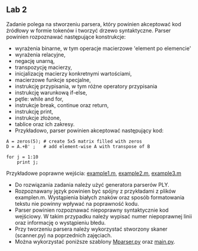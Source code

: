 ## Lab 2

Zadanie polega na stworzeniu parsera, który powinien akceptować kod źródłowy w formie tokenów i tworzyć drzewo syntaktyczne. Parser powinien rozpoznawać następujące konstrukcje:

- wyrażenia binarne, w tym operacje macierzowe 'element po elemencie'
- wyrażenia relacyjne,
- negację unarną,
- transpozycję macierzy,
- inicjalizację macierzy konkretnymi wartościami,
- macierzowe funkcje specjalne,
- instrukcję przypisania, w tym różne operatory przypisania
- instrukcję warunkową if-else,
- pętle: while and for,
- instrukcje break, continue oraz return,
- instrukcję print,
- instrukcje złożone,
- tablice oraz ich zakresy.
- Przykładowo, parser powinien akceptować następujący kod:

```
A = zeros(5); # create 5x5 matrix filled with zeros
D = A.+B' ;   # add element-wise A with transpose of B

for j = 1:10 
    print j;
```

Przykładowe poprawne wejścia: [example1.m](example1.m), [example2.m](example2.m), [example3.m](example3.m)

- Do rozwiązania zadania należy użyć generatora parserów PLY.
- Rozpoznawany język powinien być spójny z przykładami z plików examplen.m. Wystąpienia białych znaków oraz sposób formatowania tekstu nie powinny wpływać na poprawność kodu.
- Parser powinien rozpoznawać niepoprawny syntaktycznie kod wejściowy. W takim przypadku należy wypisać numer niepoprawnej linii oraz informację o wystąpieniu błedu.
- Przy tworzeniu parsera należy wykorzystać stworzony skaner (scanner.py) na poprzednich zajęciach.
- Można wykorzystać poniższe szablony [Mparser.py](Mparser.py) oraz [main.py](main.py).